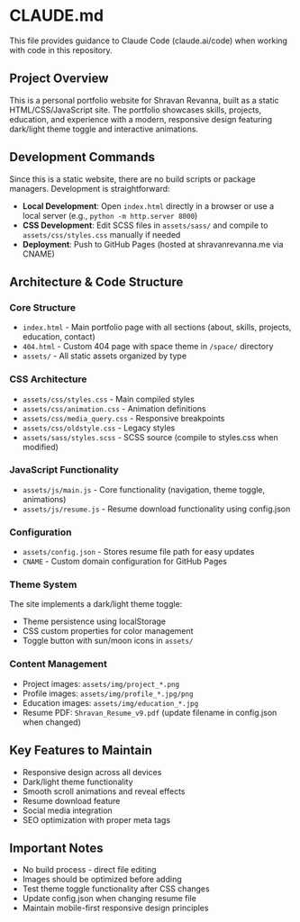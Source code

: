 # CLAUDE.md

This file provides guidance to Claude Code (claude.ai/code) when working with code in this repository.

## Project Overview

This is a personal portfolio website for Shravan Revanna, built as a static HTML/CSS/JavaScript site. The portfolio showcases skills, projects, education, and experience with a modern, responsive design featuring dark/light theme toggle and interactive animations.

## Development Commands

Since this is a static website, there are no build scripts or package managers. Development is straightforward:

- **Local Development**: Open `index.html` directly in a browser or use a local server (e.g., `python -m http.server 8000`)
- **CSS Development**: Edit SCSS files in `assets/sass/` and compile to `assets/css/styles.css` manually if needed
- **Deployment**: Push to GitHub Pages (hosted at shravanrevanna.me via CNAME)

## Architecture & Code Structure

### Core Structure

- `index.html` - Main portfolio page with all sections (about, skills, projects, education, contact)
- `404.html` - Custom 404 page with space theme in `/space/` directory
- `assets/` - All static assets organized by type

### CSS Architecture

- `assets/css/styles.css` - Main compiled styles
- `assets/css/animation.css` - Animation definitions
- `assets/css/media_query.css` - Responsive breakpoints
- `assets/css/oldstyle.css` - Legacy styles
- `assets/sass/styles.scss` - SCSS source (compile to styles.css when modified)

### JavaScript Functionality

- `assets/js/main.js` - Core functionality (navigation, theme toggle, animations)
- `assets/js/resume.js` - Resume download functionality using config.json

### Configuration

- `assets/config.json` - Stores resume file path for easy updates
- `CNAME` - Custom domain configuration for GitHub Pages

### Theme System

The site implements a dark/light theme toggle:

- Theme persistence using localStorage
- CSS custom properties for color management
- Toggle button with sun/moon icons in `assets/`

### Content Management

- Project images: `assets/img/project_*.png`
- Profile images: `assets/img/profile_*.jpg/png`
- Education images: `assets/img/education_*.jpg`
- Resume PDF: `Shravan_Resume_v9.pdf` (update filename in config.json when changed)

## Key Features to Maintain

- Responsive design across all devices
- Dark/light theme functionality
- Smooth scroll animations and reveal effects
- Resume download feature
- Social media integration
- SEO optimization with proper meta tags

## Important Notes

- No build process - direct file editing
- Images should be optimized before adding
- Test theme toggle functionality after CSS changes
- Update config.json when changing resume file
- Maintain mobile-first responsive design principles
